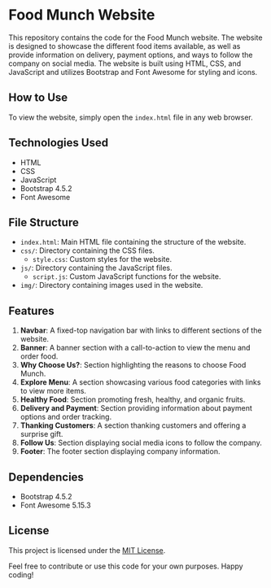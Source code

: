 # Food Munch Website

This repository contains the code for the Food Munch website. The website is designed to showcase the different food items available, as well as provide information on delivery, payment options, and ways to follow the company on social media. The website is built using HTML, CSS, and JavaScript and utilizes Bootstrap and Font Awesome for styling and icons.

## How to Use

To view the website, simply open the `index.html` file in any web browser.

## Technologies Used

- HTML
- CSS
- JavaScript
- Bootstrap 4.5.2
- Font Awesome

## File Structure

- `index.html`: Main HTML file containing the structure of the website.
- `css/`: Directory containing the CSS files.
  - `style.css`: Custom styles for the website.
- `js/`: Directory containing the JavaScript files.
  - `script.js`: Custom JavaScript functions for the website.
- `img/`: Directory containing images used in the website.

## Features

1. **Navbar**: A fixed-top navigation bar with links to different sections of the website.
2. **Banner**: A banner section with a call-to-action to view the menu and order food.
3. **Why Choose Us?**: Section highlighting the reasons to choose Food Munch.
4. **Explore Menu**: A section showcasing various food categories with links to view more items.
5. **Healthy Food**: Section promoting fresh, healthy, and organic fruits.
6. **Delivery and Payment**: Section providing information about payment options and order tracking.
7. **Thanking Customers**: A section thanking customers and offering a surprise gift.
8. **Follow Us**: Section displaying social media icons to follow the company.
9. **Footer**: The footer section displaying company information.

## Dependencies

- Bootstrap 4.5.2
- Font Awesome 5.15.3


## License

This project is licensed under the [MIT License](LICENSE).

Feel free to contribute or use this code for your own purposes. Happy coding!
